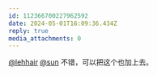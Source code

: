 ```yaml
---
id: 112366700227962592
date: 2024-05-01T16:09:36.434Z
reply: true
media_attachments: 0
---
```


[@lehhair](https://misskey.lehhair.net/@lehhair) [@sun](https://ow3.cn/users/sun) 不错，可以把这个也加上去。

